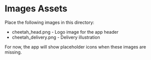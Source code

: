 # Images Assets

Place the following images in this directory:
- cheetah_head.png - Logo image for the app header
- cheetah_delivery.png - Delivery illustration

For now, the app will show placeholder icons when these images are missing.